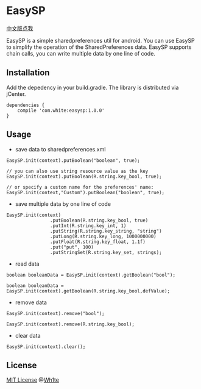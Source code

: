 # EasySP
[中文版点我](https://github.com/WhiteDG/EasySP/blob/master/README_ZH.md)

EasySP is a simple sharedpreferences util for android. You can use EasySP to simplify the operation of the SharedPreferences data. EasySP supports chain calls, you can write multiple data by one line of code.  

## Installation

Add the depedency in your build.gradle. The library is distributed via jCenter.
```
dependencies {
    compile 'com.white:easysp:1.0.0'
}
```
## Usage

- save data to sharedpreferences.xml   
```
EasySP.init(context).putBoolean("boolean", true);

// you can also use string resource value as the key
EasySP.init(context).putBoolean(R.string.key_bool, true);

// or specify a custom name for the preferences' name:
EasySP.init(context,"Custom").putBoolean("boolean", true);
```

- save multiple data by one line of code
```
EasySP.init(context)
                .putBoolean(R.string.key_bool, true)
                .putInt(R.string.key_int, 1)
                .putString(R.string.key_string, "string")
                .putLong(R.string.key_long, 1000000000)
                .putFloat(R.string.key_float, 1.1f)
                .put("put", 100)
                .putStringSet(R.string.key_set, strings);
```

- read data
```
boolean booleanData = EasySP.init(context).getBoolean("bool");

boolean booleanData = EasySP.init(context).getBoolean(R.string.key_bool,defValue);
```

- remove data
```
EasySP.init(context).remove("bool");

EasySP.init(context).remove(R.string.key_bool);
```
- clear data
```
EasySP.init(context).clear();
```

## License

[MIT License](https://github.com/WhiteDG/EasySP/blob/master/LICENSE) @[Wh1te](https://github.com/WhiteDG)
